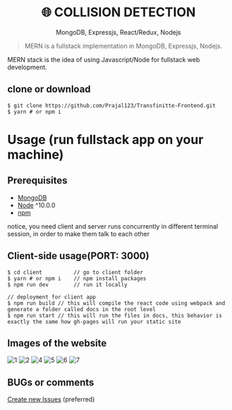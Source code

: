 <h1 align="center">
🌐 COLLISION DETECTION
</h1>
<p align="center">
MongoDB, Expressjs, React/Redux, Nodejs
</p>


> MERN is a fullstack implementation in MongoDB, Expressjs, Nodejs.

MERN stack is the idea of using Javascript/Node for fullstack web development.

## clone or download
```terminal
$ git clone https://github.com/Prajal123/Transfinitte-Frontend.git
$ yarn # or npm i
```

# Usage (run fullstack app on your machine)

## Prerequisites
- [MongoDB](https://gist.github.com/nrollr/9f523ae17ecdbb50311980503409aeb3)
- [Node](https://nodejs.org/en/download/) ^10.0.0
- [npm](https://nodejs.org/en/download/package-manager/)

notice, you need client and server runs concurrently in different terminal session, in order to make them talk to each other

## Client-side usage(PORT: 3000)
```terminal
$ cd client          // go to client folder
$ yarn # or npm i    // npm install packages
$ npm run dev        // run it locally

// deployment for client app
$ npm run build // this will compile the react code using webpack and generate a folder called docs in the root level
$ npm run start // this will run the files in docs, this behavior is exactly the same how gh-pages will run your static site
```

## Images of the website
![1](https://github.com/Prajal123/Transfinitte-Frontend/assets/83663141/5035160e-d04c-4e68-adf2-a2ee73da68b2)
![2](https://github.com/Prajal123/Transfinitte-Frontend/assets/83663141/54ca5d33-5ecf-4135-bafa-2b8a292398c5)
![4](https://github.com/Prajal123/Transfinitte-Frontend/assets/83663141/d48292ab-e2e6-4584-8808-a7c38c2a77d9)
![5](https://github.com/Prajal123/Transfinitte-Frontend/assets/83663141/e223eceb-be44-43a7-9d16-71083bfc7d0)
![6](https://github.com/Prajal123/Transfinitte-Frontend/assets/83663141/1c30300e-869a-4b68-ba1f-17bfae)
![7](https://github.com/Prajal123/Transfinitte-Frontend/assets/83663141/b9332943-4887-42cc-8854-ea4fc9a7ae01)

## BUGs or comments

[Create new Issues](https://github.com/Prajal123/Transfinitte-Frontend/issues) (preferred)

